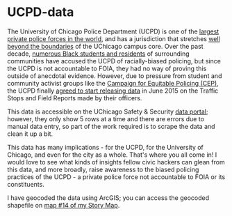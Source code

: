 # UCPD-data

The University of Chicago Police Department (UCPD) is one of the [largest private police forces in the world](http://www.vice.com/read/why-does-a-campus-police-department-have-jurisdiction-over-65000-chicago-residents-1112), and has a jurisdiction that stretches [well beyond the boundaries](https://d3qi0qp55mx5f5.cloudfront.net/safety-security/uploads/files/Extended_Patrol_Map.pdf) of the UChicago campus core. Over the past decade, [numerous Black students and residents](https://www.chicagomaroon.com/2014/10/31/students-recount-racial-bias-of-ucpd/) of surrounding communities have accused the UCPD of racially-biased policing, but since the UCPD is not accountable to FOIA, they had no way of proving this outside of anecdotal evidence. However, due to pressure from student and community activist groups like the [Campaign for Equitable Policing (CEP)](https://www.facebook.com/equitablepolicing/), the UCPD finally [agreed to start releasing data](https://www.chicagomaroon.com/2015/04/14/ucpd-to-make-public-information-on-traffic-stops-field-stops-and-arrests/) in June 2015 on the Traffic Stops and Field Reports made by their officers.

This data is accessible on the UChicago Safety & Security [data portal](http://safety-security.uchicago.edu/police/data_information/); however, they only show 5 rows at a time and there are errors due to manual data entry, so part of the work required is to scrape the data and clean it up a bit.

This data has many implications - for the UCPD, for the University of Chicago, and even for the city as a whole. That's where you all come in! I would love to see what kinds of insights fellow civic hackers can glean from this data, and more broadly, raise awareness to the biased policing practices of the UCPD - a private police force not accountable to FOIA or its constituents.

I have geocoded the data using ArcGIS; you can access the geocoded shapefile on [map \#14 of my Story Map](https://tinyurl.com/uchicagomap).

